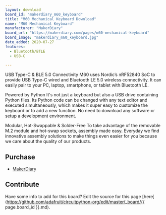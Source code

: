 ```yaml
---
layout: download
board_id: "makerdiary_m60_keyboard"
title: "M60 Mechanical Keyboard Download"
name: "M60 Mechanical Keyboard"
manufacturer: "MakerDiary"
board_url: "https://makerdiary.com/pages/m60-mechanical-keyboard"
board_image: "makerdiary_m60_keyboard.jpg"
date_added: 2020-07-27
features:
  - Bluetooth/BTLE
  - USB-C
  
---
```


USB Type-C & BLE 5.0 Connectivity
M60 uses Nordic’s nRF52840 SoC to provide USB Type-C wired and Bluetooth LE 5.0 wireless connectivity. It can easily pair to your PC, laptop, smartphone, or tablet with Bluetooth LE.

Powered by Python
It's not just a keyboard but also a USB drive containing Python files. Its Python code can be changed with any text editor and executed simultaneously, which makes it super easy to customize the keyboard or to add a new function. No need to download any software or setup a development environment.

Modular, Hot-Swappable & Solder-Free
To take advantage of the removable M.2 module and hot-swap sockets, assembly made easy. Everyday we find innovative assembly solutions to make things even easier for you because we care about the quality of our products.

## Purchase
* [MakerDiary](https://makerdiary.com/products/m60-mechanical-keyboard-pcba)

## Contribute

Have some info to add for this board? Edit the source for this page [here](https://github.com/adafruit/circuitpython-org/edit/master/_board/{{ page.board_id }}.md).
